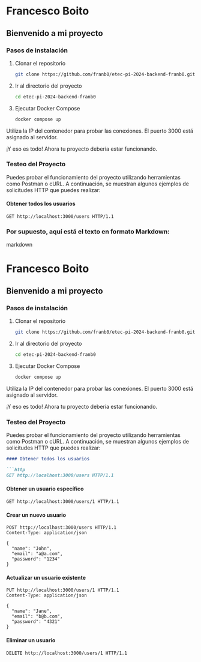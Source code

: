 # Francesco Boito

## Bienvenido a mi proyecto

### Pasos de instalación

1. Clonar el repositorio
    ```bash
    git clone https://github.com/franb0/etec-pi-2024-backend-franb0.git
    ```

2. Ir al directorio del proyecto
    ```bash
    cd etec-pi-2024-backend-franb0
    ```

3. Ejecutar Docker Compose
    ```bash
    docker compose up
    ```

Utiliza la IP del contenedor para probar las conexiones. El puerto 3000 está asignado al servidor.

¡Y eso es todo! Ahora tu proyecto debería estar funcionando.

### Testeo del Proyecto

Puedes probar el funcionamiento del proyecto utilizando herramientas como Postman o cURL. A continuación, se muestran algunos ejemplos de solicitudes HTTP que puedes realizar:

#### Obtener todos los usuarios
```http
GET http://localhost:3000/users HTTP/1.1
```

### Por supuesto, aquí está el texto en formato Markdown:

markdown

# Francesco Boito

## Bienvenido a mi proyecto

### Pasos de instalación

1. Clonar el repositorio

    ```bash
    git clone https://github.com/franb0/etec-pi-2024-backend-franb0.git
    ```

2. Ir al directorio del proyecto

    ```bash
    cd etec-pi-2024-backend-franb0
    ```

3. Ejecutar Docker Compose

    ```bash
    docker compose up
    ```

Utiliza la IP del contenedor para probar las conexiones. El puerto 3000 está asignado al servidor.

¡Y eso es todo! Ahora tu proyecto debería estar funcionando.

### Testeo del Proyecto

Puedes probar el funcionamiento del proyecto utilizando herramientas como Postman o cURL. A continuación, se muestran algunos ejemplos de solicitudes HTTP que puedes realizar:


```markdown
#### Obtener todos los usuarios

```http
GET http://localhost:3000/users HTTP/1.1
```

#### Obtener un usuario específico

```http
GET http://localhost:3000/users/1 HTTP/1.1
```

#### Crear un nuevo usuario

```http
POST http://localhost:3000/users HTTP/1.1
Content-Type: application/json

{
  "name": "John",
  "email": "a@a.com",
  "password": "1234"
}
```

#### Actualizar un usuario existente

```http
PUT http://localhost:3000/users/1 HTTP/1.1
Content-Type: application/json

{
  "name": "Jane",
  "email": "b@b.com",
  "password": "4321"
}
```

#### Eliminar un usuario

```http
DELETE http://localhost:3000/users/1 HTTP/1.1
```
